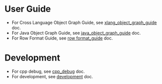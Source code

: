 # User Guide
- For Cross Language Object Graph Guide, see [xlang_object_graph_guide](https://github.com/alipay/fury/blob/main/docs/guide/xlang_object_graph_guide.md) doc.
- For Java Object Graph Guide, see [java_object_graph_guide](https://github.com/alipay/fury/blob/main/docs/guide/java_object_graph_guide.md) doc.
- For Row Format Guide, see [row format_guide](https://github.com/alipay/fury/blob/main/docs/guide/row_format_guide.md) doc.

# Development
- For cpp debug, see [cpp_debug](https://github.com/alipay/fury/blob/main/docs/cpp_debug.md) doc.
- For development, see [development](https://github.com/alipay/fury/blob/main/docs/development.md) doc.
